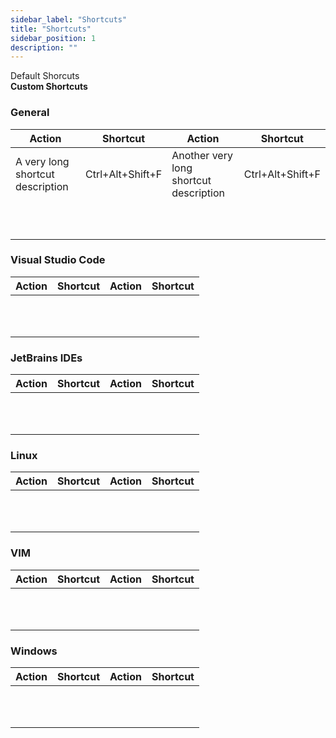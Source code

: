 ```yaml
---
sidebar_label: "Shortcuts"
title: "Shortcuts"
sidebar_position: 1
description: ""
---
```

Default Shorcuts  
**Custom Shortcuts**
### General

| Action                           | Shortcut         | Action                                 | Shortcut         |
| -------------------------------- | ---------------- | -------------------------------------- | ---------------- |
| A very long shortcut description | Ctrl+Alt+Shift+F | Another very long shortcut description | Ctrl+Alt+Shift+F |
|                                  |                  |                                        |                  |
|                                  |                  |                                        |                  |
|                                  |                  |                                        |                  |
|                                  |                  |                                        |                  |
|                                  |                  |                                        |                  |
|                                  |                  |                                        |                  |
|                                  |                  |                                        |                  |
|                                  |                  |                                        |                  |
|                                  |                  |                                        |                  |
|                                  |                  |                                        |                  |

### Visual Studio Code

| Action | Shortcut | Action | Shortcut |
| ------ | -------- | ------ | -------- |
|        |          |        |          |
|        |          |        |          |
|        |          |        |          |
|        |          |        |          |
|        |          |        |          |
|        |          |        |          |
|        |          |        |          |
|        |          |        |          |
|        |          |        |          |
|        |          |        |          |
|        |          |        |          |

### JetBrains IDEs

| Action | Shortcut | Action | Shortcut |
| ------ | -------- | ------ | -------- |
|        |          |        |          |
|        |          |        |          |
|        |          |        |          |
|        |          |        |          |
|        |          |        |          |
|        |          |        |          |
|        |          |        |          |
|        |          |        |          |
|        |          |        |          |
|        |          |        |          |
|        |          |        |          |

### Linux

| Action | Shortcut | Action | Shortcut |
| ------ | -------- | ------ | -------- |
|        |          |        |          |
|        |          |        |          |
|        |          |        |          |
|        |          |        |          |
|        |          |        |          |
|        |          |        |          |
|        |          |        |          |
|        |          |        |          |
|        |          |        |          |
|        |          |        |          |
|        |          |        |          |

### VIM

| Action | Shortcut | Action | Shortcut |
| ------ | -------- | ------ | -------- |
|        |          |        |          |
|        |          |        |          |
|        |          |        |          |
|        |          |        |          |
|        |          |        |          |
|        |          |        |          |
|        |          |        |          |
|        |          |        |          |
|        |          |        |          |
|        |          |        |          |
|        |          |        |          |

### Windows

| Action | Shortcut | Action | Shortcut |
| ------ | -------- | ------ | -------- |
|        |          |        |          |
|        |          |        |          |
|        |          |        |          |
|        |          |        |          |
|        |          |        |          |
|        |          |        |          |
|        |          |        |          |
|        |          |        |          |
|        |          |        |          |
|        |          |        |          |
|        |          |        |          |